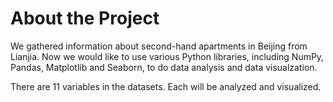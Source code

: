 # About the Project

We gathered information about second-hand apartments in Beijing from Lianjia. Now we would like to use various Python libraries, including 
NumPy, Pandas, Matplotlib and Seaborn, to do data analysis and data visualzation.

There are 11 variables in the datasets. Each will be analyzed and visualized.
